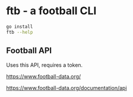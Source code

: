 # ftb - a football CLI

```bash
go install
ftb --help
```

## Football API

Uses this API, requires a token.

https://www.football-data.org/

https://www.football-data.org/documentation/api
